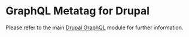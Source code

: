 # GraphQL Metatag for Drupal

Please refer to the main [Drupal GraphQL] module for further information.

[Drupal GraphQL]: https://github.com/drupal-graphql/graphql

